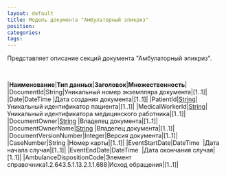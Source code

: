 ```yaml
---
layout: default
title: Модель документа "Амбулаторный эпикриз"
position: 
categories: 
tags: 
---
```


Представляет описание секций документа "Амбулаторный эпикриз".

 

|**Наименование**|**Тип данных**|**Заголовок**|**Множественность**|
|DocumentId|String|Уникальный номер экземпляра документа|[1..1]|
|Date|DateTime |Дата создания документа|[1..1]|
|PatientId|[String](http://knowledge:8081/pages/createpage.action?spaceKey=MC&title=%D0%A2%D0%B8%D0%BF%D1%8B+%D0%B4%D0%B0%D0%BD%D0%BD%D1%8B%D1%85&linkCreation=true&fromPageId=39485458)|Уникальный идентификатор пациента|[1..1]|
|MedicalWorkerId|[String](http://knowledge:8081/pages/createpage.action?spaceKey=MC&title=%D0%A2%D0%B8%D0%BF%D1%8B+%D0%B4%D0%B0%D0%BD%D0%BD%D1%8B%D1%85&linkCreation=true&fromPageId=39485458)|Уникальный идентификатора медицинского работника|[1..1]|
|DocumentOwner|[String](http://knowledge:8081/pages/createpage.action?spaceKey=MC&title=%D0%A2%D0%B8%D0%BF%D1%8B+%D0%B4%D0%B0%D0%BD%D0%BD%D1%8B%D1%85&linkCreation=true&fromPageId=39485458) |Владелец документа|[1..1]|
|DocumentOwnerName|[String](http://knowledge:8081/pages/createpage.action?spaceKey=MC&title=%D0%A2%D0%B8%D0%BF%D1%8B+%D0%B4%D0%B0%D0%BD%D0%BD%D1%8B%D1%85&linkCreation=true&fromPageId=39485458) |Владелец документа|[1..1]|
|DocumentVersionNumber|Integer|Версия документа|[1..1]|
|CaseNumber|String |Номер карты|[1..1]|
|EventStartDate|DateTime  |Дата начала случая|[1..1]|
|EventEndDate|DateTime  |Дата окончания случая|[1..1]|
|AmbulanceDispositionCode|Элемент справочника1.2.643.5.1.13.2.1.1.688|Исход обращения|[1..1]|

